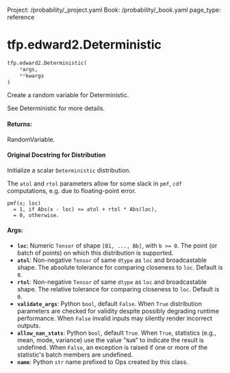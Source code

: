 Project: /probability/_project.yaml
Book: /probability/_book.yaml
page_type: reference
<div itemscope itemtype="http://developers.google.com/ReferenceObject">
<meta itemprop="name" content="tfp.edward2.Deterministic" />
</div>

# tfp.edward2.Deterministic

``` python
tfp.edward2.Deterministic(
    *args,
    **kwargs
)
```

Create a random variable for Deterministic.

See Deterministic for more details.

#### Returns:

  RandomVariable.

#### Original Docstring for Distribution

Initialize a scalar `Deterministic` distribution.

The `atol` and `rtol` parameters allow for some slack in `pmf`, `cdf`
computations, e.g. due to floating-point error.

```
pmf(x; loc)
  = 1, if Abs(x - loc) <= atol + rtol * Abs(loc),
  = 0, otherwise.
```


#### Args:

* <b>`loc`</b>: Numeric `Tensor` of shape `[B1, ..., Bb]`, with `b >= 0`.
    The point (or batch of points) on which this distribution is supported.
* <b>`atol`</b>:  Non-negative `Tensor` of same `dtype` as `loc` and broadcastable
    shape.  The absolute tolerance for comparing closeness to `loc`.
    Default is `0`.
* <b>`rtol`</b>:  Non-negative `Tensor` of same `dtype` as `loc` and broadcastable
    shape.  The relative tolerance for comparing closeness to `loc`.
    Default is `0`.
* <b>`validate_args`</b>: Python `bool`, default `False`. When `True` distribution
    parameters are checked for validity despite possibly degrading runtime
    performance. When `False` invalid inputs may silently render incorrect
    outputs.
* <b>`allow_nan_stats`</b>: Python `bool`, default `True`. When `True`, statistics
    (e.g., mean, mode, variance) use the value "`NaN`" to indicate the
    result is undefined. When `False`, an exception is raised if one or
    more of the statistic's batch members are undefined.
* <b>`name`</b>: Python `str` name prefixed to Ops created by this class.
